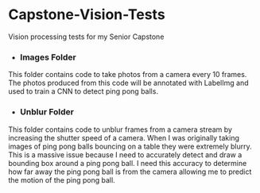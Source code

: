 # Capstone-Vision-Tests
Vision processing tests for my Senior Capstone

+ ### Images Folder
This folder contains code to take photos from a camera every 10 frames. The photos produced from this code will be annotated with LabelImg and used to train a CNN to detect ping pong balls. 

+ ### Unblur Folder
This folder contains code to unblur frames from a camera stream by increasing the shutter speed of a camera. When I was originally taking images of ping pong balls bouncing on a table they were extremely blurry. This is a massive issue because I need to accurately detect and draw a bounding box around a ping pong ball. I need this accuracy to determine how far away the ping pong ball is from the camera allowing me to predict the motion of the ping pong ball.  
